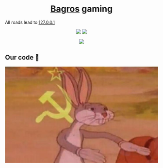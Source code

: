 
<h1 align='center'><a href="https://bagros.eu">Bagros</a> gaming</h1>

All roads lead to [127.0.0.1](http://127.0.0.1/)

<p align='center'>
    <a href="https://bagros.eu"><img src="https://img.shields.io/website?label=bagros.eu&style=for-the-badge&url=https%3A%2F%2Fbagros.eu"></a>
    <a href="https://discord.com/users/609445767035355146"><img src="https://img.shields.io/badge/discord-%237289DA.svg?&style=for-the-badge&logo=discord&logoColor=white"></a>
</p>

<p align='center'>
  <img src="https://github-readme-stats.vercel.app/api?username=losbagros&show_icons=true&count_private=true&theme=dark" width="350">
</p>

## Our code 🚀
<p align='center'>
    <img src="/images/our_code.jpg">
</p>
